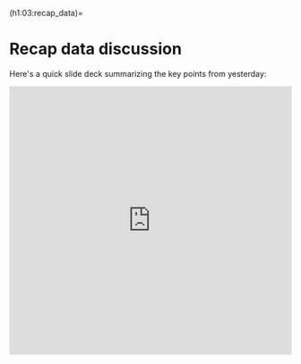 (h1:03:recap_data)=
# Recap data discussion

Here's a quick slide deck summarizing the key points from yesterday:

<iframe src="https://docs.google.com/presentation/d/e/2PACX-1vR4spyer8-rSQR_JIYzGoQHuTdhwqmqHMFBiDnZNgIL_3KiiScZFiyXnS1R5xu5DvSZEhKyRLOqbNKs/embed?start=false&loop=false&delayms=3000" frameborder="0" width="100%" height="480" allowfullscreen="true" mozallowfullscreen="true" webkitallowfullscreen="true"></iframe>

